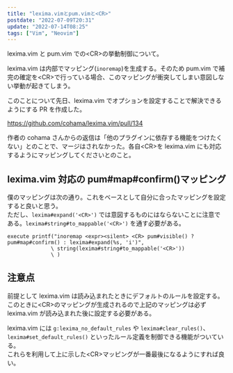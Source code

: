 ```yaml
---
title: "lexima.vimとpum.vimと<CR>"
postdate: "2022-07-09T20:31"
update: "2022-07-14T08:25"
tags: ["Vim", "Neovim"]
---
```


lexima.vim と pum.vim での\<CR\>の挙動制御について。

lexima.vim は内部でマッピング(`inoremap`)を生成する。そのため pum.vim で補完の確定を\<CR\>で行っている場合、このマッピングが衝突してしまい意図しない挙動が起きてしまう。

このことについて先日、lexima.vim でオプションを設定することで解決できるようにする PR を作成した。

https://github.com/cohama/lexima.vim/pull/134

作者の cohama さんからの返信は「他のプラグインに依存する機能をつけたくない」とのことで、マージはされなかった。各自\<CR\>を lexima.vim にも対応するようにマッピングしてくださいとのこと。

## lexima.vim 対応の pum#map#confirm()マッピング

僕のマッピングは次の通り。これをベースとして自分に合ったマッピングを設定すると良いと思う。  
ただし、`lexima#expand('<CR>')` では意図するものにはならないことに注意である。`lexima#string#to_mappable('<CR>')` を通す必要がある。

```vim
execute printf("inoremap <expr><silent> <CR> pum#visible() ? pum#map#confirm() : lexima#expand(%s, 'i')",
              \ string(lexima#string#to_mappable('<CR>'))
              \ )
```

## 注意点

前提として lexima.vim は読み込まれたときにデフォルトのルールを設定する。このときに\<CR\>のマッピングが生成されるので上記のマッピングは必ず lexima.vim が読み込まれた後に設定する必要がある。

lexima.vim には `g:lexima_no_default_rules` や `lexima#clear_rules()`、`lexima#set_default_rules()` といったルール定義を制御できる機能がついている。  
これらを利用して上に示した\<CR\>マッピングが一番最後になるようにすれば良い。
